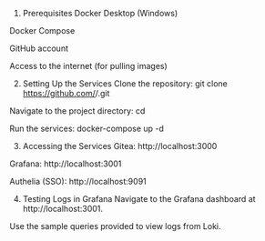 1. Prerequisites
Docker Desktop (Windows)

Docker Compose

GitHub account

Access to the internet (for pulling images)

2. Setting Up the Services
Clone the repository: git clone https://github.com/<username>/<repository-name>.git

Navigate to the project directory: cd <repository-name>

Run the services: docker-compose up -d

3. Accessing the Services
Gitea: http://localhost:3000

Grafana: http://localhost:3001

Authelia (SSO): http://localhost:9091

4. Testing Logs in Grafana
Navigate to the Grafana dashboard at http://localhost:3001.

Use the sample queries provided to view logs from Loki.
